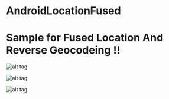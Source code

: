 # AndroidLocationFused

# Sample for Fused Location And Reverse Geocodeing !!

![alt tag](http://s17.postimg.org/jonwcznj3/Screenshot_2015_02_25_16_43_51.png)

![alt tag](http://s12.postimg.org/j0duttnv1/Screenshot_2015_02_25_16_44_29.png)

![alt tag](http://s2.postimg.org/po6a4ovw9/Screenshot_2015_02_25_16_44_34.png)


